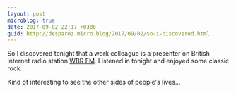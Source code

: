 ```yaml
---
layout: post
microblog: true
date: 2017-09-02 22:17 +0300
guid: http://desparoz.micro.blog/2017/09/02/so-i-discovered.html
---
```

So I discovered tonight that a work colleague is a presenter on British internet radio station <a href="http://www.wbrfm.com">WBR FM</a>. Listened in tonight and enjoyed some classic rock.

Kind of interesting to see the other sides of people's lives...
